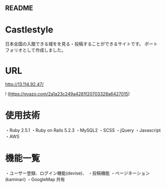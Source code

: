 ## README

 # Castlestyle
日本全国の入館できる城をを見る・投稿することができるサイトです。  ポートフォリオとして作成しました。
# URL
<http://13.114.92.47/>

! (https://gyazo.com/2a1a23c249a4281f20703328a6427015)

# 使用技術

・Ruby 2.5.1
・Ruby on Rails 5.2.3
・MySQL2
・SCSS
・jQuery
・Javascript
・AWS

# 機能一覧

・ユーザー登録、ログイン機能(devise)、
・投稿機能
・ページネーション(kaminari)
・GoogleMap 共有


